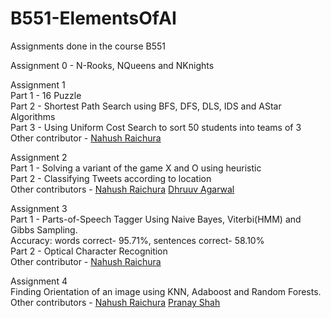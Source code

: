 # B551-ElementsOfAI
Assignments done in the course B551  

Assignment 0 - N-Rooks, NQueens and NKnights  

Assignment 1   
Part 1 - 16 Puzzle  
Part 2 - Shortest Path Search using BFS, DFS, DLS, IDS and AStar Algorithms  
Part 3 - Using Uniform Cost Search to sort 50 students into teams of 3  
Other contributor - [Nahush Raichura](https://github.com/nahushr)  

Assignment 2  
Part 1 - Solving a variant of the game X and O using heuristic  
Part 2 - Classifying Tweets according to location  
Other contributors - [Nahush Raichura](https://github.com/nahushr) [Dhruuv Agarwal](https://github.com/Dhr11)  

Assignment 3    
Part 1 - Parts-of-Speech Tagger Using Naive Bayes, Viterbi(HMM) and Gibbs Sampling.   
Accuracy: words correct- 95.71%,  sentences correct- 58.10%  
Part 2 - Optical Character Recognition  
Other contributor - [Nahush Raichura](https://github.com/nahushr)

Assignment 4   
Finding Orientation of an image using KNN, Adaboost and Random Forests.  
Other contributors - [Nahush Raichura](https://github.com/nahushr) [Pranay Shah](https://www.linkedin.com/in/pranay-shah-823a6069/)
